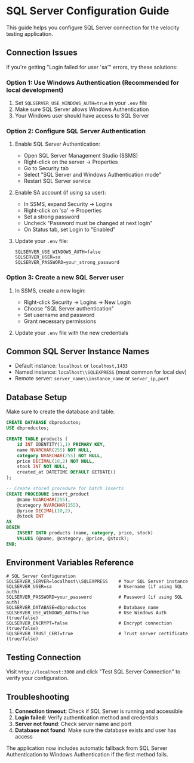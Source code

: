 # SQL Server Configuration Guide

This guide helps you configure SQL Server connection for the velocity testing application.

## Connection Issues

If you're getting "Login failed for user 'sa'" errors, try these solutions:

### Option 1: Use Windows Authentication (Recommended for local development)

1. Set `SQLSERVER_USE_WINDOWS_AUTH=true` in your `.env` file
2. Make sure SQL Server allows Windows Authentication
3. Your Windows user should have access to SQL Server

### Option 2: Configure SQL Server Authentication

1. Enable SQL Server Authentication:

   - Open SQL Server Management Studio (SSMS)
   - Right-click on the server → Properties
   - Go to Security tab
   - Select "SQL Server and Windows Authentication mode"
   - Restart SQL Server service

2. Enable SA account (if using sa user):

   - In SSMS, expand Security → Logins
   - Right-click on 'sa' → Properties
   - Set a strong password
   - Uncheck "Password must be changed at next login"
   - On Status tab, set Login to "Enabled"

3. Update your `.env` file:
   ```
   SQLSERVER_USE_WINDOWS_AUTH=false
   SQLSERVER_USER=sa
   SQLSERVER_PASSWORD=your_strong_password
   ```

### Option 3: Create a new SQL Server user

1. In SSMS, create a new login:

   - Right-click Security → Logins → New Login
   - Choose "SQL Server authentication"
   - Set username and password
   - Grant necessary permissions

2. Update your `.env` file with the new credentials

## Common SQL Server Instance Names

- Default instance: `localhost` or `localhost,1433`
- Named instance: `localhost\\SQLEXPRESS` (most common for local dev)
- Remote server: `server_name\\instance_name` or `server_ip,port`

## Database Setup

Make sure to create the database and table:

```sql
CREATE DATABASE dbproductos;
USE dbproductos;

CREATE TABLE products (
    id INT IDENTITY(1,1) PRIMARY KEY,
    name NVARCHAR(255) NOT NULL,
    category NVARCHAR(255) NOT NULL,
    price DECIMAL(10,2) NOT NULL,
    stock INT NOT NULL,
    created_at DATETIME DEFAULT GETDATE()
);

-- Create stored procedure for batch inserts
CREATE PROCEDURE insert_product
    @name NVARCHAR(255),
    @category NVARCHAR(255),
    @price DECIMAL(10,2),
    @stock INT
AS
BEGIN
    INSERT INTO products (name, category, price, stock)
    VALUES (@name, @category, @price, @stock);
END;
```

## Environment Variables Reference

```env
# SQL Server Configuration
SQLSERVER_SERVER=localhost\\SQLEXPRESS    # Your SQL Server instance
SQLSERVER_USER=sa                         # Username (if using SQL auth)
SQLSERVER_PASSWORD=your_password          # Password (if using SQL auth)
SQLSERVER_DATABASE=dbproductos            # Database name
SQLSERVER_USE_WINDOWS_AUTH=true           # Use Windows Auth (true/false)
SQLSERVER_ENCRYPT=false                   # Encrypt connection (true/false)
SQLSERVER_TRUST_CERT=true                 # Trust server certificate (true/false)
```

## Testing Connection

Visit `http://localhost:3000` and click "Test SQL Server Connection" to verify your configuration.

## Troubleshooting

1. **Connection timeout**: Check if SQL Server is running and accessible
2. **Login failed**: Verify authentication method and credentials
3. **Server not found**: Check server name and port
4. **Database not found**: Make sure the database exists and user has access

The application now includes automatic fallback from SQL Server Authentication to Windows Authentication if the first method fails.
